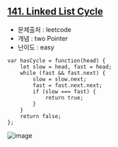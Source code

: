 
## [141. Linked List Cycle](https://leetcode.com/problems/linked-list-cycle/description/?envType=problem-list-v2&envId=two-pointers)

- 문제출처 : leetcode
- 개념 : two Pointer
- 난이도 : easy


```
var hasCycle = function(head) {
    let slow = head, fast = head;
    while (fast && fast.next) {
        slow = slow.next;
        fast = fast.next.next;
        if (slow === fast) {
            return true;
        }
    }
    return false;
};
```

![image](https://github.com/user-attachments/assets/54fed818-2ab2-47b4-b621-142481cfb57d)
